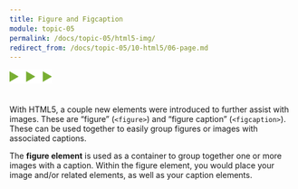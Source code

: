 ```yaml
---
title: Figure and Figcaption
module: topic-05
permalink: /docs/topic-05/html5-img/
redirect_from: /docs/topic-05/10-html5/06-page.md
---
```


<img src="./../../../img/arrow-divider.svg" style="width: 75px; border: none; margin: 0px 0 20px 0" />

With HTML5, a couple new elements were introduced to further assist with images. These are “figure” (`<figure>`) and “figure caption” (`<figcaption>`). These can be used together to easily group figures or images with associated captions.

The **figure element** is used as a container to group together one or more images with a caption. Within the figure element, you would place your image and/or related elements, as well as your caption elements.


<div class="codepen-embed">
  <p data-height="400" data-theme-id="30567" data-slug-hash="MEmLdv" data-default-tab="html,result" data-user="Media-Ed-Online" data-embed-version="2" data-pen-title="[Intro-Web-Dev] Topic-05: Fig & FigCap" class="codepen"></p>
</div>
